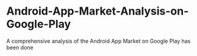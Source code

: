 # Android-App-Market-Analysis-on-Google-Play
A comprehensive analysis of the Android App Market on Google Play has been done 
